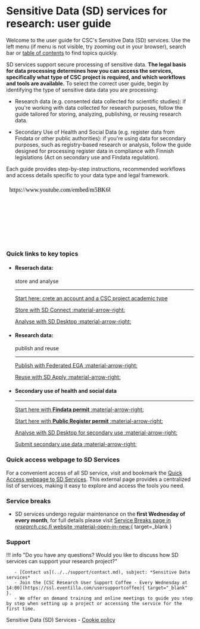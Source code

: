 # Sensitive Data (SD) services for research: user guide

Welcome to the user guide for CSC's Sensitive Data (SD) services. Use the left menu (if menu is not visible, try zooming out in your browser), search bar or [table of contents](sd-services-toc.md) to find topics quickly. 

SD services support secure processing of sensitive data. **The legal basis for data processing determines how you can access the services, specifically what type of CSC project is required, and which workflows and tools are available.** To select the correct user guide, begin by identifying the type of sensitive data data you are processing:

* Research data (e.g. consented data collected for scientific studies): if you're working with data collected for research purposes, follow the guide tailored for storing, analyzing, publishing, or reusing research data.

* Secondary Use of Health and Social Data (e.g. register data from Findata or other public authorities): if you're using data for secondary purposes, such as registry-based research or analysis, follow the guide designed for processing register data in compliance with Finnish legislations (Act on secondary use and Findata regulation). 

Each guide provides step-by-step instructions, recommended workflows and access details specific to your data type and legal framework.


<iframe width="280" height="155" srcdoc="https://www.youtube.com/embed/m5BK6UdWbNg" title="YouTube video player" frameborder="0" allow="accelerometer; autoplay; clipboard-write; encrypted-media; gyroscope; picture-in-picture" allowfullscreen></iframe>














### Quick links to key topics

<div class="grid cards csc-quick-links" markdown>

- #### Reserach data:
   store and analyse

    ---

    [Start here: crete an account and a CSC project academic type](sd-access.md)

    [Store with SD Connect :material-arrow-right:](sd_connect.md)

    [Analyse with SD Desktop :material-arrow-right:](sd_desktop.md)


- #### Research data:
  publish and reuse 

    ---

    [Publish with Federated EGA :material-arrow-right:](federatedega.md)

    [Reuse with SD Apply :material-arrow-right:](sd-apply.md)


- #### Secondary use of health and social data

    ---

    [Start here with **Findata permit** :material-arrow-right:](findata-permit.md)

    [Start here with **Public Register permit** :material-arrow-right:](single-register-permit.md)

    [Analyse with SD Desktop for secondary use :material-arrow-right:](sd-desktop-audited.md)

    [Submit secondary use data :material-arrow-right:](single-register-submission.md)

</div>



### Quick access webpage to SD Services

For a convenient access of all SD service, visit and bookmark the [Quick Access webpage to SD Services](https://research.csc.fi/sensitive-data/sensitive-data-sd-services-for-research/links-to-services/). This external page provides a centralized list of services, making it easy to explore and access the tools you need.



### Service breaks

* SD services undergo regular maintenance on the **first Wednesday of every month**, for full details please visit [Service Breaks page in _research.csc.fi_ website :material-open-in-new:](https://research.csc.fi/service-breaks){ target=_blank }


### Support

!!! info "Do you have any questions? Would you like to discuss how SD services can support your research project?"

       - [Contact us](../../support/contact.md), subject: *Sensitive Data services*
       - Join the [CSC Research User Support Coffee - Every Wednesday at 14:00](https://ssl.eventilla.com/usersupportcoffee){ target="_blank" }.
       - We offer on demand training and online meetings to guide you step by step when setting up a project or accessing the service for the first time.


Sensitive Data (SD) Services - [Cookie policy](sd-cookie-policy.md)
